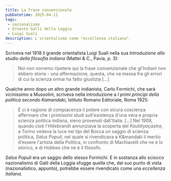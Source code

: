 ```yaml
---
title: La frase convenzionale
pubDatetime: 2025-04-11
tags:
 - nazionalismo
 - Ernesto Galli della Loggia
 - Luigi Suali
description: L'orientalismo come "eccellenza italiana".
---
```


Scriveva nel 1918 il grande orientalista Luigi Suali nella sua _Introduzione allo studio della filosofia indiana_ (Mattei & C., Pavia, p. 3):

> Noi non vorremo ripetere qui la frase convenzionale che gl'Indiani non ebbero storia - una affermazione, questa, che va messa fra gli errori di cui la scienza ormai ha fatto giustizia \[...\]

Qualche anno dopo un altro grande indianista, Carlo Formichi, che sarà vicinissimo a Mussolini, scriveva nella introduzione a _I primi principi della politica secondo Kamandaki_, Istituto Romano Editoriale, Roma 1925:

> E ci è ragione di compiacenza il potere con sicura coscienza affermare che i primissimi studi sull'esistenza d'una vera e propria scienza politica indiana, sieno provenuti dall'Italia. \[...\] Nel 1908, quando cioè l'Hillebrandt annunziava la scoperta del _Kautiliyaçastra_, a Torino vedeva la luce nei tipi del Bocca un saggio di scienza politica, _Salus Populi_, nel quale si rivendicava a K&mandaki il merito d’essere l'artista della Politica, in confronto di Machiavelli che ne è lo storico, e di Hobbes che ne è il filosofo.

_Salus Populi_ era un saggio dello stesso Formichi. E in sostanza allo sciocco nazionalismo di Galli della Loggia sfugge quella che, dal suo punto di vista (nazionalistico, appunto), potrebbe essere rivendicato come una _eccellenza italiana_.
